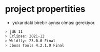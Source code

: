 # project propertities


* yukarıdaki birebir aynısı olması gerekiyor.

```sh
> jdk 11
> Eclipse: 2021-12
> Wildfly: 23.0.0 Final
> Jboss Tools 4.2.1.0 Final
````

